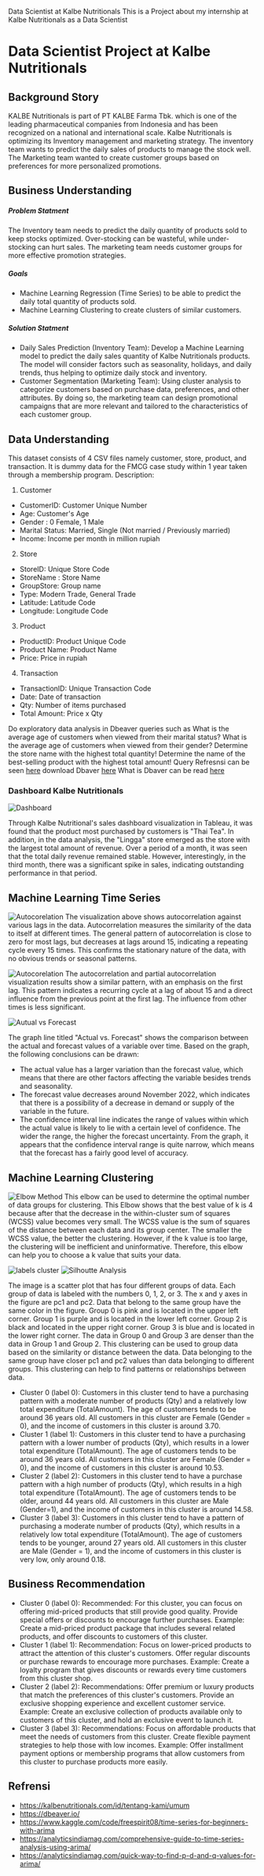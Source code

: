 Data Scientist at Kalbe Nutritionals
This is a Project about my internship at Kalbe Nutritionals as a Data Scientist

# Data Scientist Project at Kalbe  Nutritionals
## Background Story
KALBE Nutritionals is part of PT KALBE Farma Tbk. which is one of the leading pharmaceutical companies from Indonesia and has been recognized on a national and international scale. Kalbe Nutritionals is optimizing its Inventory management and marketing strategy. The inventory team wants to predict the daily sales of products to manage the stock well. The Marketing team wanted to create customer groups based on preferences for more personalized promotions.
## Business Understanding
##### Problem Statment
The Inventory team needs to predict the daily quantity of products sold to keep stocks optimized. Over-stocking can be wasteful, while under-stocking can hurt sales. The marketing team needs customer groups for more effective promotion strategies.

##### Goals
* Machine Learning Regression (Time Series) to be able to predict the daily total quantity
of products sold.
* Machine Learning Clustering to create clusters of similar customers.

##### Solution Statment
* Daily Sales Prediction (Inventory Team): Develop a Machine Learning model to predict the daily sales quantity of Kalbe Nutritionals products. The model will consider factors such as seasonality, holidays, and daily trends, thus helping to optimize daily stock and inventory.
* Customer Segmentation (Marketing Team): Using cluster analysis to categorize customers based on purchase data, preferences, and other attributes. By doing so, the marketing team can design promotional campaigns that are more relevant and tailored to the characteristics of each customer group.

## Data Understanding
This dataset consists of 4 CSV files namely customer, store, product, and transaction. It is dummy data for the FMCG case study within 1 year taken through a membership program.
Description:
1. Customer
- CustomerID: Customer Unique Number
- Age: Customer's Age
- Gender : 0 Female, 1 Male
- Marital Status: Married, Single (Not married / Previously married)
- Income: Income per month in million rupiah

2. Store
- StoreID: Unique Store Code
- StoreName : Store Name
- GroupStore: Group name
- Type: Modern Trade, General Trade
- Latitude: Latitude Code
- Longitude: Longitude Code

3. Product
- ProductID: Product Unique Code
- Product Name: Product Name
- Price: Price in rupiah

4. Transaction
- TransactionID: Unique Transaction Code
- Date: Date of transaction
- Qty: Number of items purchased
- Total Amount: Price x Qty
 
Do exploratory data analysis in Dbeaver queries such as What is the average age of customers when viewed from their marital status? What is the average age of customers when viewed from their gender? Determine the store name with the highest total quantity! Determine the name of the best-selling product with the highest total amount! Query Refresnsi can be seen [here](https://github.com/AqilaFadia/Data-Scientist_Kalbe-Nutritionals/blob/main/Query.sql)
download Dbaver [here](https://dbeaver.io/)
What is Dbaver can be read [here](https://www.rumahweb.com/journal/dbeaver-adalah/)

### Dashboard Kalbe Nutritionals
![Dashboard](https://github.com/AqilaFadia/Data-Scientist_Kalbe-Nutritionals/blob/main/Pic/Dashboard%20Kalbe%20Nutritionals%20(1).png)

Through Kalbe Nutritional's sales dashboard visualization in Tableau, it was found that the product most purchased by customers is "Thai Tea". In addition, in the data analysis, the "Lingga" store emerged as the store with the largest total amount of revenue. Over a period of a month, it was seen that the total daily revenue remained stable. However, interestingly, in the third month, there was a significant spike in sales, indicating outstanding performance in that period.

## Machine Learning Time Series
![Autocorelation](https://github.com/AqilaFadia/Data-Scientist_Kalbe-Nutritionals/blob/main/Dashboard%20Kalbe%20Nutritionals.png)
The visualization above shows autocorrelation against various lags in the data. Autocorrelation measures the similarity of the data to itself at different times. The general pattern of autocorrelation is close to zero for most lags, but decreases at lags around 15, indicating a repeating cycle every 15 times. This confirms the stationary nature of the data, with no obvious trends or seasonal patterns.

![Autocorelation](https://github.com/AqilaFadia/Data-Scientist_Kalbe-Nutritionals/blob/main/Dashboard%20Kalbe%20Nutritionals.png)
The autocorrelation and partial autocorrelation visualization results show a similar pattern, with an emphasis on the first lag. This pattern indicates a recurring cycle at a lag of about 15 and a direct influence from the previous point at the first lag. The influence from other times is less significant.

![Autual vs Forecast](https://github.com/AqilaFadia/Data-Scientist_Kalbe-Nutritionals/blob/main/Dashboard%20Kalbe%20Nutritionals.png)

The graph line titled "Actual vs. Forecast" shows the comparison between the actual and forecast values of a variable over time. Based on the graph, the following conclusions can be drawn:
* The actual value has a larger variation than the forecast value, which means that there are other factors affecting the variable besides trends and seasonality.
* The forecast value decreases around November 2022, which indicates that there is a possibility of a decrease in demand or supply of the variable in the future.
* The confidence interval line indicates the range of values within which the actual value is likely to lie with a certain level of confidence. The wider the range, the higher the forecast uncertainty. From the graph, it appears that the confidence interval range is quite narrow, which means that the forecast has a fairly good level of accuracy.

## Machine Learning Clustering
![Elbow Method](https://github.com/AqilaFadia/Data-Scientist_Kalbe-Nutritionals/blob/main/Pic/elbow.png)
This elbow can be used to determine the optimal number of data groups for clustering. This Elbow shows that the best value of k is 4 because after that the decrease in the within-cluster sum of squares (WCSS) value becomes very small. The WCSS value is the sum of squares of the distance between each data and its group center. The smaller the WCSS value, the better the clustering. However, if the k value is too large, the clustering will be inefficient and uninformative. Therefore, this elbow can help you to choose a k value that suits your data.

![labels cluster](https://github.com/AqilaFadia/Data-Scientist_Kalbe-Nutritionals/blob/main/Dashboard%20Kalbe%20Nutritionals.png)
![Silhoutte Analysis](https://github.com/AqilaFadia/Data-Scientist_Kalbe-Nutritionals/blob/main/Dashboard%20Kalbe%20Nutritionals.png)

The image is a scatter plot that has four different groups of data. Each group of data is labeled with the numbers 0, 1, 2, or 3. The x and y axes in the figure are pc1 and pc2. Data that belong to the same group have the same color in the figure. Group 0 is pink and is located in the upper left corner. Group 1 is purple and is located in the lower left corner. Group 2 is black and located in the upper right corner. Group 3 is blue and is located in the lower right corner. The data in Group 0 and Group 3 are denser than the data in Group 1 and Group 2. This clustering can be used to group data based on the similarity or distance between the data. Data belonging to the same group have closer pc1 and pc2 values than data belonging to different groups. This clustering can help to find patterns or relationships between data.

* Cluster 0 (label 0): Customers in this cluster tend to have a purchasing pattern with a moderate number of products (Qty) and a relatively low total expenditure (TotalAmount). The age of customers tends to be around 36 years old. All customers in this cluster are Female (Gender = 0), and the income of customers in this cluster is around 3.70.
* Cluster 1 (label 1): Customers in this cluster tend to have a purchasing pattern with a lower number of products (Qty), which results in a lower total expenditure (TotalAmount). The age of customers tends to be around 36 years old. All customers in this cluster are Female (Gender = 0), and the income of customers in this cluster is around 10.53.
* Cluster 2 (label 2): Customers in this cluster tend to have a purchase pattern with a high number of products (Qty), which results in a high total expenditure (TotalAmount). The age of customers tends to be older, around 44 years old. All customers in this cluster are Male (Gender=1), and the income of customers in this cluster is around 14.58.
* Cluster 3 (label 3): Customers in this cluster tend to have a pattern of purchasing a moderate number of products (Qty), which results in a relatively low total expenditure (TotalAmount). The age of customers tends to be younger, around 27 years old. All customers in this cluster are Male (Gender = 1), and the income of customers in this cluster is very low, only around 0.18.

## Business Recommendation
* Cluster 0 (label 0):
Recommended: For this cluster, you can focus on offering mid-priced products that still provide good quality. Provide special offers or discounts to encourage further purchases.
Example: Create a mid-priced product package that includes several related products, and offer discounts to customers of this cluster.
* Cluster 1 (label 1):
Recommendation: Focus on lower-priced products to attract the attention of this cluster's customers. Offer regular discounts or purchase rewards to encourage more purchases.
Example: Create a loyalty program that gives discounts or rewards every time customers from this cluster shop.
* Cluster 2 (label 2):
Recommendations: Offer premium or luxury products that match the preferences of this cluster's customers. Provide an exclusive shopping experience and excellent customer service.
Example: Create an exclusive collection of products available only to customers of this cluster, and hold an exclusive event to launch it.
* Cluster 3 (label 3):
Recommendations: Focus on affordable products that meet the needs of customers from this cluster. Create flexible payment strategies to help those with low incomes.
Example: Offer installment payment options or membership programs that allow customers from this cluster to purchase products more easily.


## Refrensi
* https://kalbenutritionals.com/id/tentang-kami/umum
* https://dbeaver.io/
* https://www.kaggle.com/code/freespirit08/time-series-for-beginners-with-arima
* https://analyticsindiamag.com/comprehensive-guide-to-time-series-analysis-using-arima/
* https://analyticsindiamag.com/quick-way-to-find-p-d-and-q-values-for-arima/

















